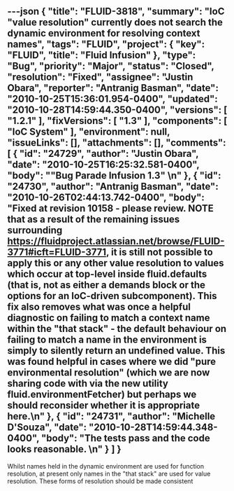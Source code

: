 ---json
{
  "title": "FLUID-3818",
  "summary": "IoC \"value resolution\" currently does not search the dynamic environment for resolving context names",
  "tags": "FLUID",
  "project": {
    "key": "FLUID",
    "title": "Fluid Infusion"
  },
  "type": "Bug",
  "priority": "Major",
  "status": "Closed",
  "resolution": "Fixed",
  "assignee": "Justin Obara",
  "reporter": "Antranig Basman",
  "date": "2010-10-25T15:36:01.954-0400",
  "updated": "2010-10-28T14:59:44.350-0400",
  "versions": [
    "1.2.1"
  ],
  "fixVersions": [
    "1.3"
  ],
  "components": [
    "IoC System"
  ],
  "environment": null,
  "issueLinks": [],
  "attachments": [],
  "comments": [
    {
      "id": "24729",
      "author": "Justin Obara",
      "date": "2010-10-25T16:25:32.581-0400",
      "body": "\"Bug Parade Infusion 1.3\"&#x20;\n"
    },
    {
      "id": "24730",
      "author": "Antranig Basman",
      "date": "2010-10-26T02:44:13.742-0400",
      "body": "Fixed at revision 10158 - please review. NOTE that as a result of the remaining issues surrounding <https://fluidproject.atlassian.net/browse/FLUID-3771#icft=FLUID-3771>, it is still not possible to apply this or any other value resolution to values which occur at top-level inside fluid.defaults (that is, not as either a demands block or the options for an IoC-driven subcomponent). This fix also removes what was once a helpful diagnostic on failing to match a context name within the \"that stack\" - the default behaviour on failing to match a name in the environment is simply to silently return an undefined value. This was found helpful in cases where we did \"pure environmental resolution\" (which we are now sharing code with via the new utility fluid.environmentFetcher) but perhaps we should reconsider whether it is appropriate here.\n"
    },
    {
      "id": "24731",
      "author": "Michelle D'Souza",
      "date": "2010-10-28T14:59:44.348-0400",
      "body": "The tests pass and the code looks reasonable.&#x20;\n"
    }
  ]
}
---
Whilst names held in the dynamic environment are used for function resolution, at present only names in the "that stack" are used for value resolution. These forms of resolution should be made consistent

        